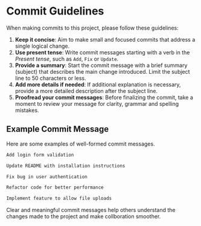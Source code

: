 # Commit Guidelines

When making commits to this project, please follow these guidelines:

1. **Keep it concise**: Aim to make small and focused commits that address a single logical change. 
2. **Use present tense**: Write commit messages starting with a verb in the *Present tense*, such as `Add`, `Fix` or `Update`.
3. **Provide a summary**: Start the commit message with a brief summary (subject) that describes the main change introduced. Limit the subject line to 50 characters or less.
4. **Add more details if needed**: If additional explanation is necessary, provide a more detailed description after the subject line.
5. **Proofread your commit messages**: Before finalizing the commit, take a moment to review your message for clarity, grammar and spelling mistakes.

## Example Commit Message

Here are some examples of well-formed commit messages.

```sh
Add login form validation

Update README with installation instructions

Fix bug in user authentication

Refactor code for better performance

Implement feature to allow file uploads
```

Clear and meaningful commit messages help others understand the changes made to the project and make collboration smoother.
